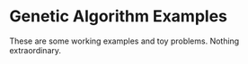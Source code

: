 # Genetic Algorithm Examples

These are some working examples and toy problems. Nothing extraordinary.
